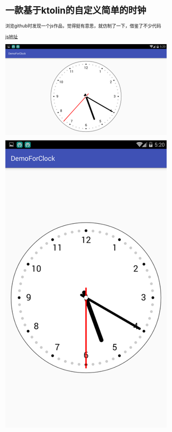 # 一款基于ktolin的自定义简单的时钟
浏览github时发现一个js作品，觉得挺有意思，就仿制了一下，借鉴了不少代码

[js地址](https://github.com/BlueSimle/canvas_clock "js地址")

![image](https://github.com/TyrionWang/DemoForClock/raw/master/image/landscape.png)

![image](https://github.com/TyrionWang/DemoForClock/raw/master/image/portrait.png)



